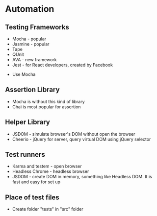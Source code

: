 # Automation

## Testing Frameworks
* Mocha - popular
* Jasmine - popular
* Tape
* QUnit
* AVA - new framework
* Jest - for React developers, created by Facebook
- Use Mocha

## Assertion Library
* Mocha is without this kind of library
* Chai is most popular for assertion

## Helper Library
* JSDOM - simulate browser's DOM without open the browser
* Cheerio - jQuery for server, query virtual DOM using jQuery selector

## Test runners
* Karma and testem - open browser
* Headless Chrome - headless browser
* JSDOM - create DOM in memory, something like Headless DOM. It is fast and easy for set up

## Place of test files
* Create folder "tests" in "src" folder
